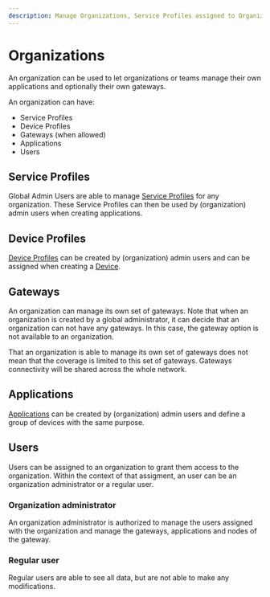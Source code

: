 ```yaml
---
description: Manage Organizations, Service Profiles assigned to Organizations and Organization Users.
---
```


# Organizations

An organization can be used to let organizations or teams manage their
own applications and optionally their own gateways.

An organization can have:

* Service Profiles
* Device Profiles
* Gateways (when allowed)
* Applications
* Users

## Service Profiles

Global Admin Users are able to manage
[Service Profiles](service-profiles.md) for any 
organization. These Service Profiles can then be used by (organization)
admin users when creating applications.

## Device Profiles

[Device Profiles](device-profiles.md) can be created by
(organization) admin users and can be assigned when creating a
[Device](devices.md).

## Gateways

An organization can manage its own set of gateways. Note that when an organization
is created by a global administrator, it can decide that an organization can not
have any gateways. In this case, the gateway option is not available to an
organization.

That an organization is able to manage its own set of gateways does not mean
that the coverage is limited to this set of gateways. Gateways connectivity
will be shared across the whole network.

## Applications

[Applications](applications.md) can be created by (organization)
admin users and define a group of devices with the same purpose.

## Users

Users can be assigned to an organization to grant them access to the
organization. Within the context of that assigment, an user can be an
organization administrator or a regular user.

### Organization administrator

An organization administrator is authorized to manage the users assigned
with the organization and manage the gateways, applications and nodes of the
gateway.

### Regular user

Regular users are able to see all data, but are not able to make any
modifications.
